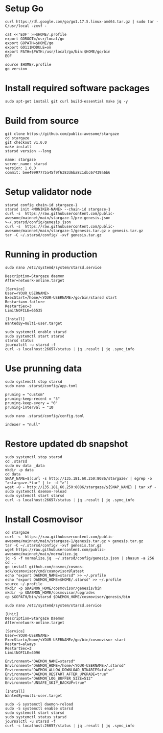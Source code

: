 # Setup Go  
`curl https://dl.google.com/go/go1.17.5.linux-amd64.tar.gz | sudo tar -C/usr/local -zxvf -`  
```
cat <<'EOF' >>$HOME/.profile
export GOROOT=/usr/local/go
export GOPATH=$HOME/go
export GO111MODULE=on
export PATH=$PATH:/usr/local/go/bin:$HOME/go/bin
EOF
```
`source $HOME/.profile`  
`go version`    
# Install required software packages  
`sudo apt-get install git curl build-essential make jq -y`    
# Build from source  
`git clone https://github.com/public-awesome/stargaze`  
`cd stargaze`  
`git checkout v1.0.0`  
`make install`    
`starsd version --long`  
```
name: stargaze
server_name: starsd
version: 1.0.0
commit: bee49997775a45f9f6383d6ba8c1dbc67439a6b6
```
# Setup validator node  
`starsd config chain-id stargaze-1`  
`starsd init <MONIKER-NAME> --chain-id stargaze-1`  
`curl -s  https://raw.githubusercontent.com/public-awesome/mainnet/main/stargaze-1/pre-genesis.json >~/.starsd/config/genesis.json`  
`curl -s  https://raw.githubusercontent.com/public-awesome/mainnet/main/stargaze-1/genesis.tar.gz > genesis.tar.gz`  
`tar -C ~/.starsd/config/ -xvf genesis.tar.gz`  
# Running in production  
`sudo nano /etc/systemd/system/starsd.service`  
```
Description=Stargaze daemon
After=network-online.target

[Service]
User=<YOUR_USERNAME>
ExecStart=/home/<YOUR-USERNAME>/go/bin/starsd start
Restart=on-failure
RestartSec=3
LimitNOFILE=65535

[Install]
WantedBy=multi-user.target
```
`sudo systemctl enable starsd`  
`sudo systemctl start starsd`  
`starsd status`  
`journalctl -u starsd -f`  
`curl -s localhost:26657/status | jq .result | jq .sync_info`  
# Use prunning data    
`sudo systemctl stop starsd`  
`sudo nano .starsd/config/app.toml`  
```
pruning = "custom"
pruning-keep-recent = "5"
pruning-keep-every = "0"
pruning-interval = "10
```
`sudo nano .starsd/config/config.toml`  
```
indexer = "null"
```
# Restore updated db snapshot  
`sudo systemctl stop starsd`  
`cd .starsd`  
`sudo mv data _data`  
`mkdir -p data`  
`cd data`  
`SNAP_NAME=$(curl -s http://135.181.60.250:8086/stargaze/ | egrep -o ">stargaze.*tar" | tr -d ">")`  
`wget -O - http://135.181.60.250:8086/stargaze/${SNAP_NAME} | tar xf -`  
`sudo systemctl daemon-reload`  
`sudo systemctl start starsd`  
`curl -s localhost:26657/status | jq .result | jq .sync_info`  
# Install Cosmovisor  
`cd stargaze`  
`curl -s  https://raw.githubusercontent.com/public-awesome/mainnet/main/stargaze-1/genesis.tar.gz > genesis.tar.gz`  
`tar -C ~/.starsd/config/ -xvf genesis.tar.gz`  
`wget https://raw.githubusercontent.com/public-awesome/mainnet/main/normalize.jq`  
`jq -S -f normalize.jq  ~/.starsd/config/genesis.json | shasum -a 256`  
`cd ..`  
`go install github.com/cosmos/cosmos-sdk/cosmovisor/cmd/cosmovisor@latest`  
`echo "export DAEMON_NAME=starsd" >> ~/.profile`  
`echo "export DAEMON_HOME=$HOME/.starsd" >> ~/.profile`  
`source ~/.profile`  
`mkdir -p $DAEMON_HOME/cosmovisor/genesis/bin`  
`mkdir -p $DAEMON_HOME/cosmovisor/upgrades`  
`cp $GOPATH/bin/starsd $DAEMON_HOME/cosmovisor/genesis/bin`  

`sudo nano /etc/systemd/system/starsd.service`  
```
[Unit]
Description=Stargaze Daemon
After=network-online.target

[Service]
User=<YOUR-USERNAME>
ExecStart=/home/<YOUR-USERNAME>/go/bin/cosmovisor start
Restart=always
RestartSec=3
LimitNOFILE=4096

Environment="DAEMON_NAME=starsd"
Environment="DAEMON_HOME=/home/<YOUR-USERNAME>/.starsd"
Environment="DAEMON_ALLOW_DOWNLOAD_BINARIES=false"
Environment="DAEMON_RESTART_AFTER_UPGRADE=true"
Environment="DAEMON_LOG_BUFFER_SIZE=512"
Environment="UNSAFE_SKIP_BACKUP=true"

[Install]
WantedBy=multi-user.target
```
`sudo -S systemctl daemon-reload`  
`sudo -S systemctl enable starsd`  
`sudo systemctl start starsd`  
`sudo systemctl status starsd`  
`journalctl -u starsd -f`  
`curl -s localhost:26657/status | jq .result | jq .sync_info`  
